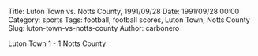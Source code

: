Title: Luton Town vs. Notts County, 1991/09/28
Date: 1991/09/28 00:00
Category: sports
Tags: football, football scores, Luton Town, Notts County
Slug: luton-town-vs-notts-county
Author: carbonero


Luton Town 1 - 1 Notts County
